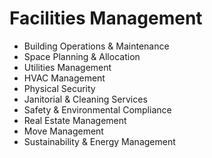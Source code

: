 # Facilities Management

- Building Operations & Maintenance
- Space Planning & Allocation
- Utilities Management
- HVAC Management
- Physical Security
- Janitorial & Cleaning Services
- Safety & Environmental Compliance
- Real Estate Management
- Move Management
- Sustainability & Energy Management